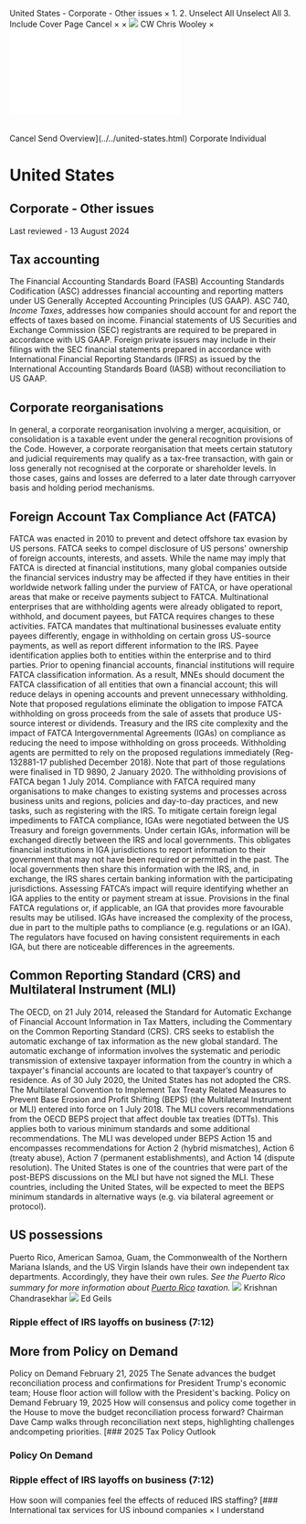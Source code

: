 United States - Corporate - Other issues
×
1.
2.
Unselect All
Unselect All
3.
Include Cover Page
Cancel
×
×
![](../../-/media/world-wide-tax-summaries/attachments/global---chris-wooley.ashx%3Frev=ac5e5f3223b34096b1afc2a6009c7320&revision=ac5e5f32-23b3-4096-b1af-c2a6009c7320&hash=859B7ADC84DC2CBEC9760E9E6EE7DE6D0A8BFCDF)
CW
Chris Wooley
×
![](other-issues.html)
######
Cancel
Send
Overview](../../united-states.html)
Corporate
Individual
# United States
## Corporate - Other issues
Last reviewed - 13 August 2024
## Tax accounting
The Financial Accounting Standards Board (FASB) Accounting Standards Codification (ASC) addresses financial accounting and reporting matters under US Generally Accepted Accounting Principles (US GAAP). ASC 740, *Income Taxes*, addresses how companies should account for and report the effects of taxes based on income.
Financial statements of US Securities and Exchange Commission (SEC) registrants are required to be prepared in accordance with US GAAP. Foreign private issuers may include in their filings with the SEC financial statements prepared in accordance with International Financial Reporting Standards (IFRS) as issued by the International Accounting Standards Board (IASB) without reconciliation to US GAAP.
## Corporate reorganisations
In general, a corporate reorganisation involving a merger, acquisition, or consolidation is a taxable event under the general recognition provisions of the Code. However, a corporate reorganisation that meets certain statutory and judicial requirements may qualify as a tax-free transaction, with gain or loss generally not recognised at the corporate or shareholder levels. In those cases, gains and losses are deferred to a later date through carryover basis and holding period mechanisms.
## Foreign Account Tax Compliance Act (FATCA)
FATCA was enacted in 2010 to prevent and detect offshore tax evasion by US persons. FATCA seeks to compel disclosure of US persons' ownership of foreign accounts, interests, and assets. While the name may imply that FATCA is directed at financial institutions, many global companies outside the financial services industry may be affected if they have entities in their worldwide network falling under the purview of FATCA, or have operational areas that make or receive payments subject to FATCA.
Multinational enterprises that are withholding agents were already obligated to report, withhold, and document payees, but FATCA requires changes to these activities. FATCA mandates that multinational businesses evaluate entity payees differently, engage in withholding on certain gross US-source payments, as well as report different information to the IRS. Payee identification applies both to entities within the enterprise and to third parties. Prior to opening financial accounts, financial institutions will require FATCA classification information. As a result, MNEs should document the FATCA classification of all entities that own a financial account; this will reduce delays in opening accounts and prevent unnecessary withholding.
Note that proposed regulations eliminate the obligation to impose FATCA withholding on gross proceeds from the sale of assets that produce US-source interest or dividends. Treasury and the IRS cite complexity and the impact of FATCA Intergovernmental Agreements (IGAs) on compliance as reducing the need to impose withholding on gross proceeds. Withholding agents are permitted to rely on the proposed regulations immediately (Reg-132881-17 published December 2018). Note that part of those regulations were finalised in TD 9890, 2 January 2020.
The withholding provisions of FATCA began 1 July 2014. Compliance with FATCA required many organisations to make changes to existing systems and processes across business units and regions, policies and day-to-day practices, and new tasks, such as registering with the IRS.
To mitigate certain foreign legal impediments to FATCA compliance, IGAs were negotiated between the US Treasury and foreign governments. Under certain IGAs, information will be exchanged directly between the IRS and local governments. This obligates financial institutions in IGA jurisdictions to report information to their government that may not have been required or permitted in the past. The local governments then share this information with the IRS, and, in exchange, the IRS shares certain banking information with the participating jurisdictions.
Assessing FATCA’s impact will require identifying whether an IGA applies to the entity or payment stream at issue. Provisions in the final FATCA regulations or, if applicable, an IGA that provides more favourable results may be utilised. IGAs have increased the complexity of the process, due in part to the multiple paths to compliance (e.g. regulations or an IGA). The regulators have focused on having consistent requirements in each IGA, but there are noticeable differences in the agreements.
## Common Reporting Standard (CRS) and Multilateral Instrument (MLI)
The OECD, on 21 July 2014, released the Standard for Automatic Exchange of Financial Account Information in Tax Matters, including the Commentary on the Common Reporting Standard (CRS). CRS seeks to establish the automatic exchange of tax information as the new global standard. The automatic exchange of information involves the systematic and periodic transmission of extensive taxpayer information from the country in which a taxpayer's financial accounts are located to that taxpayer’s country of residence. As of 30 July 2020, the United States has not adopted the CRS.
The Multilateral Convention to Implement Tax Treaty Related Measures to Prevent Base Erosion and Profit Shifting (BEPS) (the Multilateral Instrument or MLI) entered into force on 1 July 2018. The MLI covers recommendations from the OECD BEPS project that affect double tax treaties (DTTs). This applies both to various minimum standards and some additional recommendations. The MLI was developed under BEPS Action 15 and encompasses recommendations for Action 2 (hybrid mismatches), Action 6 (treaty abuse), Action 7 (permanent establishments), and Action 14 (dispute resolution). The United States is one of the countries that were part of the post-BEPS discussions on the MLI but have not signed the MLI. These countries, including the United States, will be expected to meet the BEPS minimum standards in alternative ways (e.g. via bilateral agreement or protocol).
## US possessions
Puerto Rico, American Samoa, Guam, the Commonwealth of the Northern Mariana Islands, and the US Virgin Islands have their own independent tax departments. Accordingly, they have their own rules. *See the Puerto Rico summary for more information about [Puerto Rico](../../puerto-rico.html) taxation.*
![](../../-/media/world-wide-tax-summaries/unitedstateskrishnan-chandrasekharkrishnanchandrasekharjpg20240802104829750.ashx%3Frev=a9dac49f714c46709a8fbeab0e31111e&revision=a9dac49f-714c-4670-9a8f-beab0e31111e&hash=E9E41986716B634E89A72EFFED5914AF0FD705DC)
Krishnan Chandrasekhar
![](../../-/media/world-wide-tax-summaries/unitedstatesedwin-p-geilsunited-states--ed-geils2jpg20230919113633954.ashx%3Frev=ac1ef7663fde46d9b10e684fff26ea9c&revision=ac1ef766-3fde-46d9-b10e-684fff26ea9c&hash=4049A959BC0D9853C91C4D146A51C7BE6E4C9FC6)
Ed Geils
### Ripple effect of IRS layoffs on business (7:12)
## More from Policy on Demand
Policy on Demand
February 21, 2025
The Senate advances the budget reconciliation process and confirmations for President Trump's economic team; House floor action will follow with the President's backing.
Policy on Demand
February 19, 2025
How will consensus and policy come together in the House to move the budget reconciliation process forward? Chairman Dave Camp walks through reconciliation next steps, highlighting challenges andcompeting priorities.
[### 2025 Tax Policy Outlook
### Policy On Demand
### Ripple effect of IRS layoffs on business (7:12)
How soon will companies feel the effects of reduced IRS staffing?
[### International tax services for US inbound companies
×
I understand